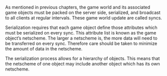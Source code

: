 As mentioned in previous chapters, the game world and its associated game objects must be packed on the server side, serialized, and broadcast to all clients at regular intervals.  These game world update are called syncs.

Serialization requires that each game object define those attributes which must be serialized on every sync.  This attribute list is known as the game object’s netscheme.  The larger a netscheme is, the more data will need to be transferred on every sync.  Therefore care should be taken to minimize the amount of data in the netscheme.

The serialization process allows for a hierarchy of objects.  This means that the netscheme of one object may include another object which has its own netscheme.

